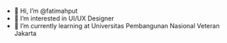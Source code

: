 - 👋 Hi, I’m @fatimahput
- 👀 I’m interested in UI/UX Designer
- 🌱 I’m currently learning at Universitas Pembangunan Nasional Veteran Jakarta


<!---
fatimahput/fatimahput is a ✨ special ✨ repository because its `README.md` (this file) appears on your GitHub profile.
You can click the Preview link to take a look at your changes.
--->
